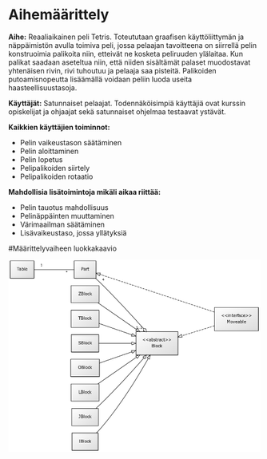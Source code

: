 # Aihemäärittely

**Aihe:** Reaaliaikainen peli Tetris. Toteututaan graafisen käyttöliittymän ja näppäimistön avulla toimiva peli, jossa pelaajan tavoitteena on siirrellä pelin konstruoimia palikoita niin, etteivät ne kosketa peliruuden ylälaitaa. Kun palikat saadaan aseteltua niin, että niiden sisältämät palaset muodostavat yhtenäisen rivin, rivi tuhoutuu ja pelaaja saa pisteitä. Palikoiden putoamisnopeutta lisäämällä voidaan peliin luoda useita haasteellisuustasoja.

**Käyttäjät:** Satunnaiset pelaajat. Todennäköisimpiä käyttäjiä ovat kurssin opiskelijat ja ohjaajat sekä satunnaiset ohjelmaa testaavat ystävät.

**Kaikkien käyttäjien toiminnot:** 
* Pelin vaikeustason säätäminen
* Pelin aloittaminen
* Pelin lopetus
* Pelipalikoiden siirtely
* Pelipalikoiden rotaatio

**Mahdollisia lisätoimintoja mikäli aikaa riittää:**
* Pelin tauotus mahdollisuus
* Pelinäppäinten muuttaminen
* Värimaailman säätäminen
* Lisävaikeustaso, jossa yllätyksiä

#Määrittelyvaiheen luokkakaavio

![Luokkakaavio](TetrisClassDiagram.png)
